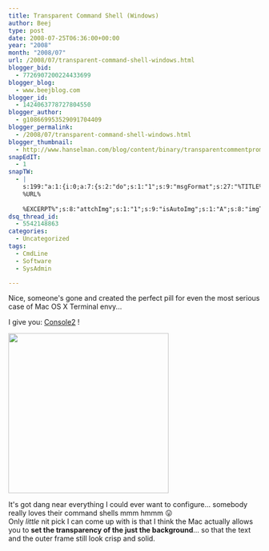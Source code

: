 ```yaml
---
title: Transparent Command Shell (Windows)
author: Beej
type: post
date: 2008-07-25T06:36:00+00:00
year: "2008"
month: "2008/07"
url: /2008/07/transparent-command-shell-windows.html
blogger_bid:
  - 7726907200224433699
blogger_blog:
  - www.beejblog.com
blogger_id:
  - 1424063778727804550
blogger_author:
  - g108669953529091704409
blogger_permalink:
  - /2008/07/transparent-command-shell-windows.html
blogger_thumbnail:
  - http://www.hanselman.com/blog/content/binary/transparentcommentprompt_thumb.jpg
snapEdIT:
  - 1
snapTW:
  - |
    s:199:"a:1:{i:0;a:7:{s:2:"do";s:1:"1";s:9:"msgFormat";s:27:"%TITLE%
    %URL%
    
    %EXCERPT%";s:8:"attchImg";s:1:"1";s:9:"isAutoImg";s:1:"A";s:8:"imgToUse";s:0:"";s:9:"isAutoURL";s:1:"A";s:8:"urlToUse";s:0:"";}}";
dsq_thread_id:
  - 5542148863
categories:
  - Uncategorized
tags:
  - CmdLine
  - Software
  - SysAdmin

---
```

Nice, someone's gone and created the perfect pill for even the most serious case of Mac OS X Terminal envy...

<div>
</div>

<div>
  I give you: <a href="http://www.hanselman.com/blog/TransparentCommandPromptInWindows.aspx">Console2</a> !
</div>

<div>
</div>

[<img style="WIDTH: 320px; CURSOR: hand" border="0" alt="" src="http://www.hanselman.com/blog/content/binary/transparentcommentprompt_thumb.jpg" />][1]

<div>
</div>

<div>
</div>

<div>
  It's got dang near everything I could ever want to configure... somebody really loves their command shells mmm hmmm 😛
</div>

<div>
  Only <em>little</em> nit pick I can come up with is that I think the Mac actually allows you to <strong>set the transparency of the just the background</strong>... so that the text and the outer frame still look crisp and solid.
</div>

 [1]: http://www.hanselman.com/blog/content/binary/transparentcommentprompt_thumb.jpg